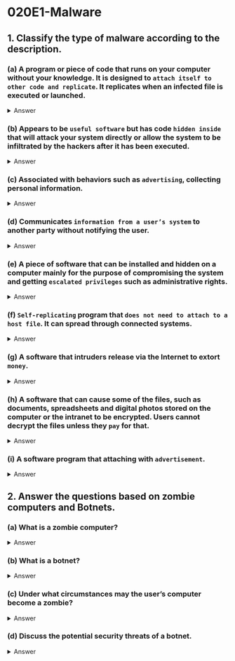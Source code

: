 # 020E1-Malware

## 1. Classify the type of malware according to the description.
### (a) A program or piece of code that runs on your computer without your knowledge. It is designed to `attach itself to other code and replicate`. It replicates when an infected file is executed or launched.
<details>
<summary>Answer</summary>
<p>
Computer virus
</p>
</details>  

### (b) Appears to be `useful software` but has code `hidden inside` that will attack your system directly or allow the system to be infiltrated by the hackers after it has been executed.
<details>
<summary>Answer</summary>
<p>
Trojan horse
</p>
</details>  

### (c) Associated with behaviors such as `advertising`, collecting personal information.
<details>
<summary>Answer</summary>
<p>
Adware
</p>
</details>  

### (d) Communicates `information from a user’s system` to another party without notifying the user.
<details>
<summary>Answer</summary>
<p>
Spyware
</p>
</details>  

### (e) A piece of software that can be installed and hidden on a computer mainly for the purpose of compromising the system and getting `escalated privileges` such as administrative rights.
<details>
<summary>Answer</summary>
<p>
Rootkit
</p>
</details>  

### (f) `Self-replicating` program that `does not need to attach to a host file`. It can spread through connected systems.
<details>
<summary>Answer</summary>
<p>
Computer worm
</p>
</details>  

### (g) A software that intruders release via the Internet to extort `money`.
<details>
<summary>Answer</summary>
<p>
Ransomware
</p>
</details>  

### (h) A software that can cause some of the files, such as documents, spreadsheets and digital photos stored on the computer or the intranet to be encrypted. Users cannot decrypt the files unless they `pay` for that.
<details>
<summary>Answer</summary>
<p>
Ransomware
</p>
</details>  

### (i) A software program that attaching with `advertisement`.
<details>
<summary>Answer</summary>
<p>
Adware
</p>
</details>  

## 2. Answer the questions based on zombie computers and Botnets.
### (a) What is a zombie computer?
<details>
<summary>Answer</summary>
<p>
Zombie computer (Zombie or Bot) is a computer connected to the Internet that has been compromised and controlled by an attacker without user’s consent.
</p>
</details>  

### (b) What is a botnet?
<details>
<summary>Answer</summary>
<p>
Zombie network (Botnet) refers to a network of zombie computers under the remote control by an attacker. Attackers control their botnets through some command and control centres to perform illegal activities.
</p>
</details>  

### (c) Under what circumstances may the user’s computer become a zombie?
<details>
<summary>Answer</summary>
<p>
If your computer is infected by malicious code such as Trojan Horse, the user’s computer may be controlled by an attacker and may become a zombie.
</p>
</details>  

### (d) Discuss the potential security threats of a botnet.
<details>
<summary>Answer</summary>
<p>
An attacker usually controls the zombies in a botnet remotely and secretly to steal data from the zombies, and to perform malicious activities in the Internet including sending spam emails and attacking other computers and servers.
Attackers can control thousands of zombies in a botnet and perform massive attack to the same target at the same time, which can make the system hang and trigger a Denial of Service (DoS) attack.
</p>
</details>  